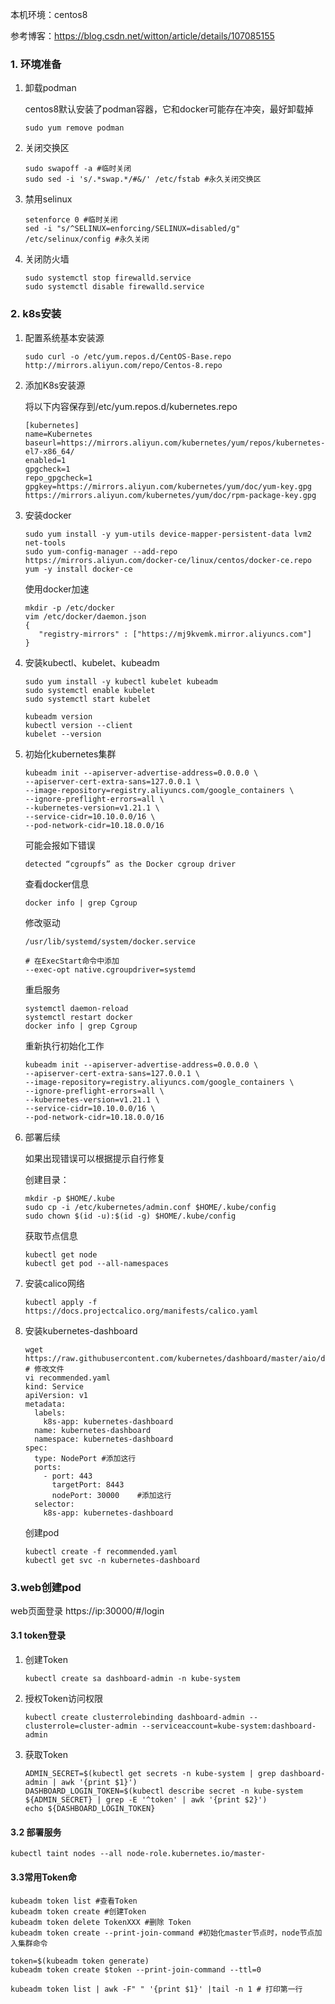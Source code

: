 本机环境：centos8

参考博客：https://blog.csdn.net/witton/article/details/107085155

### 1. 环境准备

1. 卸载podman

   centos8默认安装了podman容器，它和docker可能存在冲突，最好卸载掉

   ```shell
   sudo yum remove podman
   ```

2. 关闭交换区

   ```shell
   sudo swapoff -a #临时关闭 
   sudo sed -i 's/.*swap.*/#&/' /etc/fstab #永久关闭交换区
   ```

3. 禁用selinux

   ```shell
   setenforce 0 #临时关闭
   sed -i "s/^SELINUX=enforcing/SELINUX=disabled/g" /etc/selinux/config #永久关闭
   ```

4. 关闭防火墙

   ```shell
   sudo systemctl stop firewalld.service
   sudo systemctl disable firewalld.service
   ```

### 2. k8s安装

1. 配置系统基本安装源

   ```shell
   sudo curl -o /etc/yum.repos.d/CentOS-Base.repo http://mirrors.aliyun.com/repo/Centos-8.repo
   ```

2. 添加K8s安装源

   将以下内容保存到/etc/yum.repos.d/kubernetes.repo

   ```shell
   [kubernetes]
   name=Kubernetes
   baseurl=https://mirrors.aliyun.com/kubernetes/yum/repos/kubernetes-el7-x86_64/
   enabled=1
   gpgcheck=1
   repo_gpgcheck=1
   gpgkey=https://mirrors.aliyun.com/kubernetes/yum/doc/yum-key.gpg https://mirrors.aliyun.com/kubernetes/yum/doc/rpm-package-key.gpg
   ```

3. 安装docker

   ```shell
   sudo yum install -y yum-utils device-mapper-persistent-data lvm2 net-tools
   sudo yum-config-manager --add-repo https://mirrors.aliyun.com/docker-ce/linux/centos/docker-ce.repo
   yum -y install docker-ce
   ```

   使用docker加速

   ```shell
   mkdir -p /etc/docker
   vim /etc/docker/daemon.json
   {
      "registry-mirrors" : ["https://mj9kvemk.mirror.aliyuncs.com"]
   }
   ```

4. 安装kubectl、kubelet、kubeadm

   ```shell
   sudo yum install -y kubectl kubelet kubeadm
   sudo systemctl enable kubelet
   sudo systemctl start kubelet
   
   kubeadm version
   kubectl version --client
   kubelet --version
   ```


5. 初始化kubernetes集群

   ```shell
   kubeadm init --apiserver-advertise-address=0.0.0.0 \
   --apiserver-cert-extra-sans=127.0.0.1 \
   --image-repository=registry.aliyuncs.com/google_containers \
   --ignore-preflight-errors=all \
   --kubernetes-version=v1.21.1 \
   --service-cidr=10.10.0.0/16 \
   --pod-network-cidr=10.18.0.0/16
   ```

   可能会报如下错误

   ```shell
   detected “cgroupfs” as the Docker cgroup driver
   ```

   查看docker信息

   ```shell
   docker info | grep Cgroup
   ```

   修改驱动

   ```shell
   /usr/lib/systemd/system/docker.service
   
   # 在ExecStart命令中添加
   --exec-opt native.cgroupdriver=systemd
   ```

   重启服务

   ```shell
   systemctl daemon-reload
   systemctl restart docker
   docker info | grep Cgroup
   ```

   重新执行初始化工作

   ```shell
   kubeadm init --apiserver-advertise-address=0.0.0.0 \
   --apiserver-cert-extra-sans=127.0.0.1 \
   --image-repository=registry.aliyuncs.com/google_containers \
   --ignore-preflight-errors=all \
   --kubernetes-version=v1.21.1 \
   --service-cidr=10.10.0.0/16 \
   --pod-network-cidr=10.18.0.0/16
   ```

6. 部署后续

   如果出现错误可以根据提示自行修复

   创建目录：

   ```shell
   mkdir -p $HOME/.kube
   sudo cp -i /etc/kubernetes/admin.conf $HOME/.kube/config
   sudo chown $(id -u):$(id -g) $HOME/.kube/config
   ```

   获取节点信息

   ```shell
   kubectl get node
   kubectl get pod --all-namespaces
   ```
   
7. 安装calico网络

   ```shell
   kubectl apply -f https://docs.projectcalico.org/manifests/calico.yaml
   ```

8. 安装kubernetes-dashboard

   ```shell
   wget https://raw.githubusercontent.com/kubernetes/dashboard/master/aio/deploy/recommended.yaml
   # 修改文件
   vi recommended.yaml
   kind: Service
   apiVersion: v1
   metadata:
     labels:
       k8s-app: kubernetes-dashboard
     name: kubernetes-dashboard
     namespace: kubernetes-dashboard
   spec:
     type: NodePort #添加这行
     ports:
       - port: 443
         targetPort: 8443
         nodePort: 30000    #添加这行
     selector:
       k8s-app: kubernetes-dashboard
   ```

   创建pod

   ```shell
   kubectl create -f recommended.yaml
   kubectl get svc -n kubernetes-dashboard
   ```

### 3.web创建pod

web页面登录 https://ip:30000/#/login

#### 3.1 token登录

1. 创建Token

   ```shell
   kubectl create sa dashboard-admin -n kube-system
   ```

2. 授权Token访问权限

   ```shell
   kubectl create clusterrolebinding dashboard-admin --clusterrole=cluster-admin --serviceaccount=kube-system:dashboard-admin
   ```

3. 获取Token

   ```shell
   ADMIN_SECRET=$(kubectl get secrets -n kube-system | grep dashboard-admin | awk '{print $1}')
   DASHBOARD_LOGIN_TOKEN=$(kubectl describe secret -n kube-system ${ADMIN_SECRET} | grep -E '^token' | awk '{print $2}')
   echo ${DASHBOARD_LOGIN_TOKEN}
   ```

#### 3.2 部署服务

```shell
kubectl taint nodes --all node-role.kubernetes.io/master-
```

#### 3.3常用Token命

```shell
kubeadm token list #查看Token
kubeadm token create #创建Token
kubeadm token delete TokenXXX #删除 Token
kubeadm token create --print-join-command #初始化master节点时，node节点加入集群命令

token=$(kubeadm token generate)
kubeadm token create $token --print-join-command --ttl=0

kubeadm token list | awk -F" " '{print $1}' |tail -n 1 # 打印第一行
```





